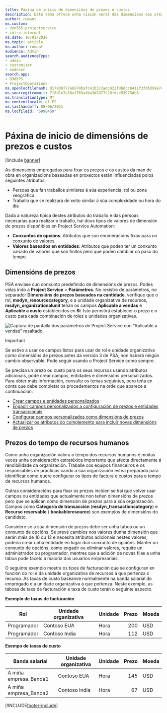 ```yaml
---
title: Páxina de inicio de dimensións de prezos e custos
description: Este tema ofrece unha visión xeral das dimensións dos prezos.
author: rumant
ms.custom:
- dyn365-projectservice
- intro-internal
ms.date: 10/01/2020
ms.topic: article
ms.author: rumant
audience: Admin
search.audienceType:
- admin
- customizer
- enduser
search.app:
- D365PS
- ProjectOperations
ms.openlocfilehash: d17939777a6670bafc41b372adc922f8bdcc0411f3fdb399e7c9ab01eca87dd0
ms.sourcegitcommit: 7f8d1e7a16af769adb43d1877c28fdce53975db8
ms.translationtype: MT
ms.contentlocale: gl-ES
ms.lasthandoff: 08/06/2021
ms.locfileid: "6998459"
---
```

# <a name="pricing-and-costing-dimensions-home-page"></a>Páxina de inicio de dimensións de prezos e custos

[!include [banner](../includes/psa-now-project-operations.md)]

As dimensións empregadas para fixar os prezos e os custos da man de obra en organizacións baseadas en proxectos están influenciadas polos seguintes atributos:

- Persoas que fan traballos similares á súa experiencia, rol ou zona xeográfica
- Traballo que se realizará de xeito similar á súa complexidade ou hora do día

Dada a natureza típica destes atributos do traballo e das persoas necesarias para realizar o traballo, hai dous tipos de valores de dimensión de prezos dispoñibles en Project Service Automation: 

- **Conxuntos de opcións**: Atributos que son enumeracións fixas para un conxunto de valores.
- **Valores baseados en entidades**: Atributos que poden ter un conxunto variado de valores que son finitos pero que poden cambiar co paso do tempo.

## <a name="pricing-dimensions"></a>Dimensións de prezos

PSA envíase cun conxunto predefinido de dimensións de prezos. Podes velas indo a **Project Service** > **Parámetros**. No rexistro de parámetros, no separador **Dimensións de prezos baseados na cantidade**, verifique que o rol, **msdyn_resourcecategory**, e a unidade organizativa de recursos, **msdyn_organizationalunit** teñan os campos **Aplicable a vendas** e **Aplicable a custo** establecidos en **Si**. Isto permitirá establecer o prezo e o custo para cada combinación de roles e unidades organizativas.

![Captura de pantalla dos parámetros de Project Service con "Aplicable a vendas" resaltado.](media/PS-OOB-parameters.png)

> [!IMPORTANT]
> Se estivo a usar os campos listos para usar de rol e unidade organizativa como dimensións de prezos antes da versión 3 de PSA, non haberá ningún cambio observable. Pode seguir usando o Project Service como sempre. 

Se precisa un prezo ou custo para os seus recursos usando atributos adicionais, pode crear campos, entidades e dimensións personalizados. Para obter máis información, consulte os temas seguintes, pero teña en conta que debe completar os procedementos na orde que aparece a continuación:

- [Crear campos e entidades personalizados](create-custom-fields-entities.md)
- [Engadir campos personalizados a configuración de prezos e entidades transaccionais](field-references.md)
- [Configurar campos personalizados como dimensións de prezos ](set-up-pricing-dimensions.md)
- [Actualizar os atributos do complemento para incluír novas dimensións de prezos](update-plug-in-attributes.md)

## <a name="pricing-human-resource-time"></a>Prezos do tempo de recursos humanos
Como unha organización valora o tempo dos recursos humanos é moitas veces unha consideración estratéxica importante que afecta directamente á rendibilidade da organización. Traballe cos equipos financeiros e os responsables de prácticas cando a súa organización estea preparada para identificar como quere configurar os tipos de factura e custos para o tempo de recursos humanos.

Outras consideracións para fixar os prezos inclúen se hai que volver usar campos ou entidades que actualmente non teñen dimensións de prezos pero que se aplican como dimensión de prezos para a súa organización. Campos como **Categoría de transacción** (**msdyn_transactioncategory**) e **Recurso reservable** ( **bookableresource**) son exemplos de dimensións do candidato. 

Considere se a súa dimensión de prezos debe ser unha táboa ou un conxunto de opcións. Se prevé cambios nos valores dunha dimensión que serán máis de 10 ou 12 e necesita atributos adicionais nestes valores, podería crear unha entidade en lugar dun conxunto de opcións. Manter un conxunto de opcións, como engadir ou eliminar valores, require un administrador ou programador, mentres que a adición de novas filas a unha táboa pode facelo a maioría dos usuarios empresariais.

O seguinte exemplo mostra os tipos de facturación que se configuran en función do rol e da unidade organizativa de recursos á que pertenza o recurso. As taxas de custo baséanse normalmente na banda salarial do empregado e a unidade organizativa á que pertenza. Neste exemplo, as táboas de taxa de facturación e taxa de custo terán o seguinte aspecto.

**Exemplo de taxas de facturación**

| Rol        | Unidade organizativa    |Unidade      |Prezo      |Moeda  |
| ------------|-------------|----------|----------:|----------|
| Programador   | Contoso EUA  |Hora | 200|USD     |
| Programador   | Contoso India |Hora|   112|USD     |


**Exempo de taxas de custo**

| Banda salarial     | Unidade organizativa    |Unidade      |Prezo      |Moeda  |
| ----------------|-------------|----------|----------:|----------|
| A miña empresa_Banda1 | Contoso EUA  |Hora | 145|USD     |
| A miña empresa_Banda2 | Contoso India |Hora|   67|USD     |


[!INCLUDE[footer-include](../includes/footer-banner.md)]